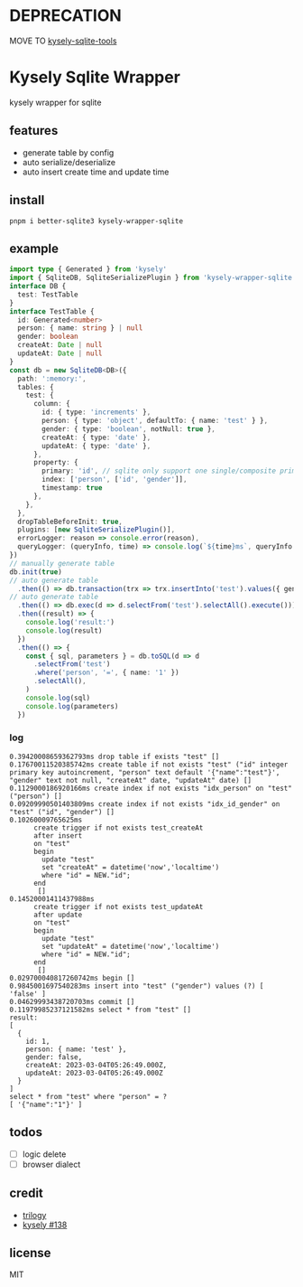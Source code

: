 # DEPRECATION

MOVE TO [kysely-sqlite-tools](https://github.com/subframe7536/kysely-sqlite-tools)

# Kysely Sqlite Wrapper

kysely wrapper for sqlite

## features

- generate table by config
- auto serialize/deserialize
- auto insert create time and update time

## install

```shell
pnpm i better-sqlite3 kysely-wrapper-sqlite
```

## example

```ts
import type { Generated } from 'kysely'
import { SqliteDB, SqliteSerializePlugin } from 'kysely-wrapper-sqlite'
interface DB {
  test: TestTable
}
interface TestTable {
  id: Generated<number>
  person: { name: string } | null
  gender: boolean
  createAt: Date | null
  updateAt: Date | null
}
const db = new SqliteDB<DB>({
  path: ':memory:',
  tables: {
    test: {
      column: {
        id: { type: 'increments' },
        person: { type: 'object', defaultTo: { name: 'test' } },
        gender: { type: 'boolean', notNull: true },
        createAt: { type: 'date' },
        updateAt: { type: 'date' },
      },
      property: {
        primary: 'id', // sqlite only support one single/composite primary key,
        index: ['person', ['id', 'gender']],
        timestamp: true
      },
    },
  },
  dropTableBeforeInit: true,
  plugins: [new SqliteSerializePlugin()],
  errorLogger: reason => console.error(reason),
  queryLogger: (queryInfo, time) => console.log(`${time}ms`, queryInfo.sql, queryInfo.parameters),
})
// manually generate table
db.init(true)
// auto generate table
  .then(() => db.transaction(trx => trx.insertInto('test').values({ gender: false }).execute()))
// auto generate table
  .then(() => db.exec(d => d.selectFrom('test').selectAll().execute()))
  .then((result) => {
    console.log('result:')
    console.log(result)
  })
  .then(() => {
    const { sql, parameters } = db.toSQL(d => d
      .selectFrom('test')
      .where('person', '=', { name: '1' })
      .selectAll(),
    )
    console.log(sql)
    console.log(parameters)
  })
```

### log

```log
0.39420008659362793ms drop table if exists "test" []
0.17670011520385742ms create table if not exists "test" ("id" integer primary key autoincrement, "person" text default '{"name":"test"}', "gender" text not null, "createAt" date, "updateAt" date) []
0.1129000186920166ms create index if not exists "idx_person" on "test" ("person") []
0.09209990501403809ms create index if not exists "idx_id_gender" on "test" ("id", "gender") []
0.10260009765625ms
      create trigger if not exists test_createAt
      after insert
      on "test"
      begin
        update "test"
        set "createAt" = datetime('now','localtime')
        where "id" = NEW."id";
      end
       []
0.14520001411437988ms
      create trigger if not exists test_updateAt
      after update
      on "test"
      begin
        update "test"
        set "updateAt" = datetime('now','localtime')
        where "id" = NEW."id";
      end
       []
0.029700040817260742ms begin []
0.9845001697540283ms insert into "test" ("gender") values (?) [ 'false' ]
0.04629993438720703ms commit []
0.11979985237121582ms select * from "test" []
result:
[
  {
    id: 1,
    person: { name: 'test' },
    gender: false,
    createAt: 2023-03-04T05:26:49.000Z,
    updateAt: 2023-03-04T05:26:49.000Z
  }
]
select * from "test" where "person" = ?
[ '{"name":"1"}' ]
```

## todos

- [ ] logic delete
- [ ] browser dialect

## credit

- [trilogy](https://github.com/haltcase/trilogy)
- [kysely #138](https://github.com/koskimas/kysely/pull/138)

## license
MIT
